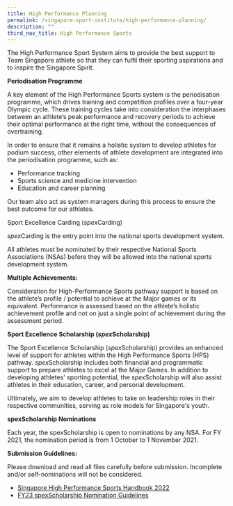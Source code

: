 ```yaml
---
title: High Performance Planning
permalink: /singapore-sport-institute/high-performance-planning/
description: ""
third_nav_title: High Performance Sports
---
```

The High Performance Sport System aims to provide the best support to Team Singapore athlete so that they can fulfil their sporting aspirations and to inspire the Singapore Spirit.

**Periodisation Programme**

A key element of the High Performance Sports system is the periodisation programme, which drives training and competition profiles over a four-year Olympic cycle. These training cycles take into consideration the interphases between an athlete’s peak performance and recovery periods to achieve their optimal performance at the right time, without the consequences of overtraining.

In order to ensure that it remains a holistic system to develop athletes for podium success, other elements of athlete development are integrated into the periodisation programme, such as:

* Performance tracking
* Sports science and medicine intervention
* Education and career planning

Our team also act as system managers during this process to ensure the best outcome for our athletes.

Sport Excellence Carding (*spex*Carding)

*spex*Carding is the entry point into the national sports development system. 

All athletes must be nominated by their respective National Sports Associations (NSAs) before they will be allowed into the national sports development system. 

**Multiple Achievements:**

Consideration for High-Performance Sports pathway support is based on the athlete’s profile / potential to achieve at the Major games or its equivalent. Performance is assessed based on the athlete’s holistic achievement profile and not on just a single point of achievement during the assessment period.

**Sport Excellence Scholarship (*spex*Scholarship)**

The Sport Excellence Scholarship (*spex*Scholarship) provides an enhanced level of support for athletes within the High Performance Sports (HPS) pathway. *spex*Scholarship includes both financial and programmatic support to prepare athletes to excel at the Major Games. In addition to developing athletes' sporting potential, the *spex*Scholarship will also assist athletes in their education, career, and personal development.

Ultimately, we aim to develop athletes to take on leadership roles in their respective communities, serving as role models for Singapore's youth.

**spexScholarship Nominations**

Each year, the spexScholarship is open to nominations by any NSA. For FY 2021, the nomination period is from 1 October to 1 November 2021.

**Submission Guidelines:**

Please download and read all files carefully before submission. Incomplete and/or self-nominations will not be considered.
* [Singapore High Performance Sports Handbook 2022](/files/Our%20Work/Singapore%20Sports%20Institute/High%20Performance%20Planning/Singapore_High_Performance_Sports_Handbook_2021-V92_19Sep2022.pdf)
* [FY23 spexScholarship Nomination Guidelines](/files/Our%20Work/Singapore%20Sports%20Institute/High%20Performance%20Planning/FY23_spexScholarship_Nomination_Guidelines.pdf)